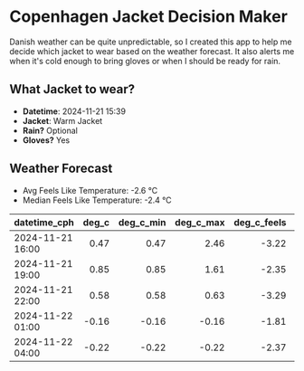 
# Copenhagen Jacket Decision Maker

Danish weather can be quite unpredictable, so I created this app to help me decide which jacket to wear based on the weather forecast. 
It also alerts me when it's cold enough to bring gloves or when I should be ready for rain.

## What Jacket to wear?

- **Datetime**: 2024-11-21 15:39
- **Jacket**: Warm Jacket
- **Rain?** Optional
- **Gloves?** Yes

## Weather Forecast
- Avg Feels Like Temperature: -2.6 °C
- Median Feels Like Temperature: -2.4 °C

| datetime_cph     |   deg_c |   deg_c_min |   deg_c_max |   deg_c_feels | weather   | wind   | rain   |
|:-----------------|--------:|------------:|------------:|--------------:|:----------|:-------|:-------|
| 2024-11-21 16:00 |    0.47 |        0.47 |        2.46 |         -3.22 | Clouds    | Low    | None   |
| 2024-11-21 19:00 |    0.85 |        0.85 |        1.61 |         -2.35 | Rain      | Low    | Low    |
| 2024-11-21 22:00 |    0.58 |        0.58 |        0.63 |         -3.29 | Clouds    | Low    | None   |
| 2024-11-22 01:00 |   -0.16 |       -0.16 |       -0.16 |         -1.81 | Clouds    | Low    | None   |
| 2024-11-22 04:00 |   -0.22 |       -0.22 |       -0.22 |         -2.37 | Clouds    | Low    | None   |
        